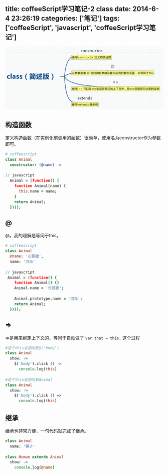 title: coffeeScript学习笔记-2 class
date: 2014-6-4 23:26:19
categories: ['笔记']
tags: ['coffeeScript', 'javascript', 'coffeeScript学习笔记']
---
![](/images/2.png)
<!-- more -->

## 构造函数
定义构造函数（在实例化前调用的函数）很简单，使用名为constructor作为参数即可。
```coffeescript
# coffeescript
class Animal
  constructor: (@name) ->
  
// javascript
  Animal = (function() {
    function Animal(name) {
      this.name = name;
    }
    return Animal;
  })();
```

## @
@，我的理解是等同于this。
```coffeescript
# coffeescript
class Animal
  @name: '长颈鹿',
  name: '河马'
  
// javascript
 Animal = (function() {
    function Animal() {}
    Animal.name = '长颈鹿';
    
    Animal.prototype.name = '河马';
    return Animal;
  })();
```

## =>
=>是用来绑定上下文的，等同于自动做了 `var that = this;` 这个过程
```coffeescript
#这个this会指向到$('body')
class Animal
  show: ->
    $('body').click () ->
      console.log(this)

#这个this会指向到Animal
class Animal
  show: ->
    $('body').click () =>
      console.log(this)
```

## 继承
继承也非常方便，一句代码就完成了继承。
```coffeescript
class Animal
  name: '猴子'

class Human extends Animal
  show: ->
    console.log(@name)
```


